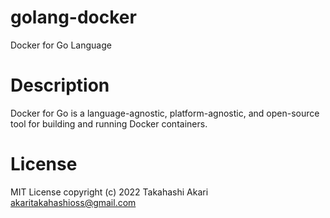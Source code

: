 # golang-docker
Docker for Go Language

# Description
Docker for Go is a language-agnostic, platform-agnostic, and open-source tool for building and running Docker containers.

# License
MIT License copyright (c) 2022 Takahashi Akari <akaritakahashioss@gmail.com>
